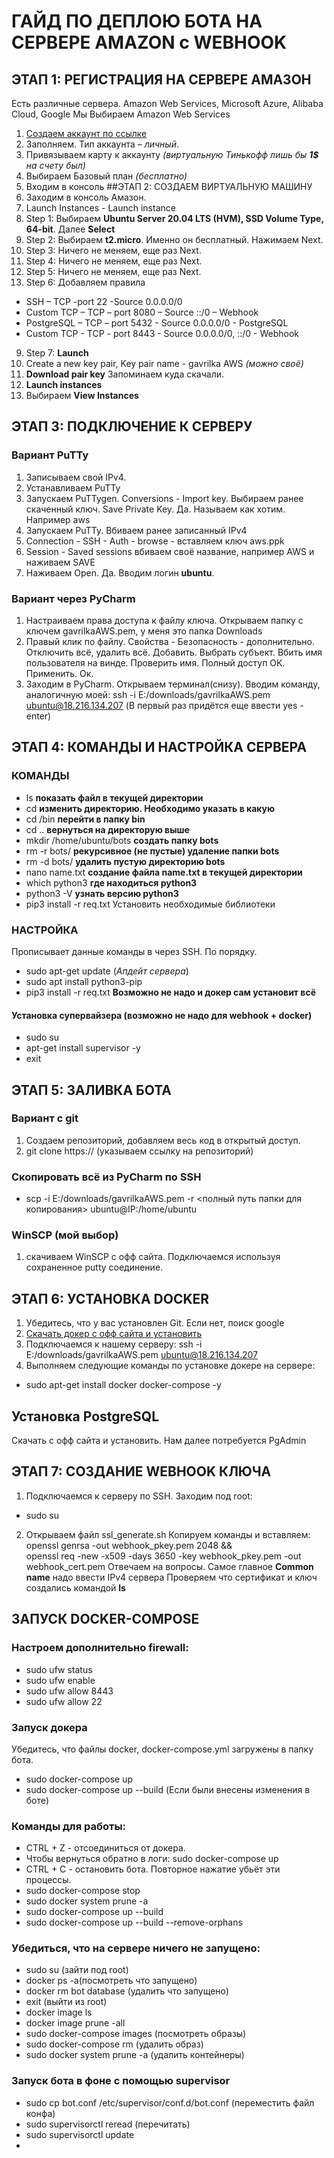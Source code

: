 # ГАЙД ПО ДЕПЛОЮ БОТА НА СЕРВЕРЕ AMAZON с WEBHOOK

## ЭТАП 1: РЕГИСТРАЦИЯ НА СЕРВЕРЕ АМАЗОН
Есть различные сервера. Amazon Web Services, Microsoft Azure, Alibaba Cloud, Google
Мы Выбираем Amazon Web Services
1. [Создаем аккаунт по ссылке](https://aws.amazon.com/ru/ "ссылка")
2. Заполняем. Тип аккаунта – *личный*.
3. Привязываем карту к аккаунту *(виртуальную Тинькофф лишь бы **1$** на счету был)*
4.	Выбираем Базовый план *(бесплатно)*
5.	Входим в консоль
##ЭТАП 2: СОЗДАЕМ ВИРТУАЛЬНУЮ МАШИНУ
1. Заходим в консоль Амазон.
2. Launch Instances - Launch instance
3. Step 1: Выбираем **Ubuntu Server 20.04 LTS (HVM), SSD Volume Type, 64-bit**. Далее **Select**
4. Step 2: Выбираем **t2.micro**. Именно он бесплатный. Нажимаем Next.
5. Step 3: Ничего не меняем, еще раз Next.
6. Step 4: Ничего не меняем, еще раз Next.
7. Step 5: Ничего не меняем, еще раз Next.
8. Step 6: Добавляем правила
* SSH – TCP -port 22 -Source 0.0.0.0/0
* Custom TCP – TCP – port 8080 – Source ::/0 – Webhook
* PostgreSQL – TCP – port 5432 - Source 0.0.0.0/0 - PostgreSQL
* Custom TCP - TCP - port 8443 - Source 0.0.0.0/0, ::/0 - Webhook
9. Step 7: **Launch**
10. Create a new key pair, Key pair name - gavrilka AWS *(можно своё)* 
11. **Download pair key** Запоминаем куда скачали.
12. **Launch instances**
13. Выбираем **View Instances**
## ЭТАП 3: ПОДКЛЮЧЕНИЕ К СЕРВЕРУ
### Вариант PuTTy
1. Записываем свой IPv4. 
2. Устанавливаем PuTTy
3. Запускаем PuTTygen. Conversions - Import key. Выбираем ранее скаченный ключ. Save Private Key. Да. Называем как хотим. Например aws
4. Запускаем PuTTy. Вбиваем ранее записанный IPv4
5. Connection - SSH - Auth - browse - вставляем ключ aws.ppk
6. Session - Saved sessions вбиваем своё название, например AWS и наживаем SAVE
7. Наживаем Open. Да. Вводим логин **ubuntu**.
### Вариант через PyCharm
1. Настраиваем права доступа к файлу ключа. Открываем папку с ключем gavrilkaAWS.pem, у меня это папка Downloads
2. Правый клик по файлу. Свойства - Безопасность - дополнительно. Отключить всё, удалить всё. 
Добавить. Выбрать субъект. 
Вбить имя пользователя на винде. Проверить имя. 
Полный доступ ОК. Применить. Ок.
3. Заходим в PyCharm. Открываем терминал(снизу). Вводим команду, аналогичную моей:
ssh -i E:/downloads/gavrilkaAWS.pem ubuntu@18.216.134.207
(В первый раз придётся еще ввести yes - enter)
## ЭТАП 4: КОМАНДЫ И НАСТРОЙКА СЕРВЕРА
### КОМАНДЫ
* ls **показать файл в текущей директории**
* cd **изменить директорию. Необходимо указать в какую**
* cd /bin **перейти в папку bin**
* cd .. **вернуться на директорую выше**
* mkdir /home/ubuntu/bots **создать папку bots**
* rm -r bots/ **рекурсивное (не пустые) удаление папки bots**
* rm -d bots/ **удалить пустую директорию bots**
* nano name.txt **создание файла name.txt в текущей директории**
* which python3 **где находиться python3**
* python3 -V **узнать версию python3**
* pip3 install -r req.txt Установить необходимые библиотеки
### НАСТРОЙКА
Прописывает данные команды в через SSH. По порядку.
* sudo apt-get update (*Апдейт сервера*)
* sudo apt install python3-pip
* pip3 install -r req.txt **Возможно не надо и докер сам установит всё**
#### Установка супервайзера (возможно не надо для webhook + docker)
* sudo su
* apt-get install supervisor -y
* exit
## ЭТАП 5: ЗАЛИВКА БОТА
### Вариант с git
1. Создаем репозиторий, добавляем весь код в открытый доступ.
2. git clone https:// (указываем ссылку на репозиторий)
### Скопировать всё из PyCharm по SSH
* scp -i E:/downloads/gavrilkaAWS.pem -r <полный путь папки для копирования> ubuntu@IP:/home/ubuntu
### WinSCP (мой выбор)
1. скачиваем WinSCP с офф сайта. Подключаемся используя сохраненное putty соединение.
## ЭТАП 6: УСТАНОВКА DOCKER
1. Убедитесь, что у вас установлен Git. Если нет, поиск google
2. [Скачать докер с офф сайта и установить](https://www.docker.com)
3. Подключаемся к нашему серверу:
ssh -i E:/downloads/gavrilkaAWS.pem ubuntu@18.216.134.207
4. Выполняем следующие команды по установке докере на сервере:
* sudo apt-get install docker docker-compose -y
## Установка PostgreSQL
Скачать с офф сайта и установить. Нам далее потребуется PgAdmin
## ЭТАП 7: СОЗДАНИЕ WEBHOOK КЛЮЧА
1. Подключаемся к серверу по SSH. Заходим под root:
* sudo su
2. Открываем файл ssl_generate.sh Копируем команды и вставляем:
openssl genrsa -out webhook_pkey.pem 2048 &&\
openssl req -new -x509 -days 3650 -key webhook_pkey.pem -out webhook_cert.pem
Отвечаем на вопросы. Самое главное **Common name** надо ввести IPv4 сервера
Проверяем что сертификат и ключ создались командой **ls**
## ЗАПУСК DOCKER-COMPOSE
### Настроем дополнительно firewall:
* sudo ufw status
* sudo ufw enable
* sudo ufw allow 8443
* sudo ufw allow 22
### Запуск докера
Убедитесь, что файлы docker, docker-compose.yml загружены в папку бота.
* sudo docker-compose up
* sudo docker-compose up --build (Если были внесены изменения в боте)
### Команды для работы:
* CTRL + Z - отсоединиться от докера.
* Чтобы вернуться обратно в логи: sudo docker-compose up
* CTRL + C - остановить бота. Повторное нажатие убьёт эти процессы.
* sudo docker-compose stop
* sudo docker system prune -a
* sudo docker-compose up --build
* sudo docker-compose up --build --remove-orphans

### Убедиться, что на сервере ничего не запущено:
* sudo su (зайти под root)
* docker ps -a(посмотреть что запущено)
* docker rm bot database (удалить что запущено)
* exit (выйти из root)
* docker image ls
* docker image prune -all
* sudo docker-compose images (посмотреть образы)
* sudo docker-compose rm (удалить образ)
* sudo docker system prune -a (удалить контейнеры)
### Запуск бота в фоне с помощью supervisor
* sudo cp bot.conf /etc/supervisor/conf.d/bot.conf (переместить файл конфа)
* sudo supervisorctl reread (перечитать)
* sudo supervisorctl update
* 

